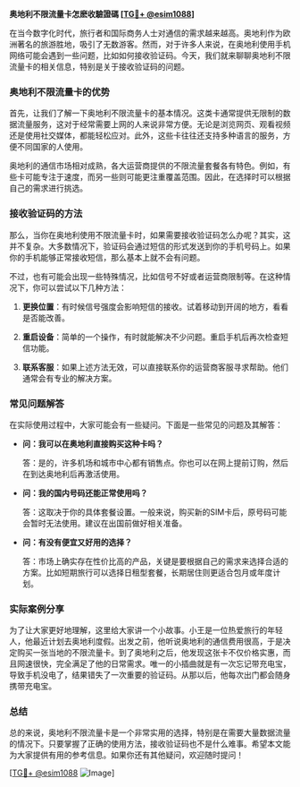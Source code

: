 **奥地利不限流量卡怎麽收驗證碼 [[TG💪+ @esim1088](https://t.me/s/esim1088)]**

在当今数字化时代，旅行者和国际商务人士对通信的需求越来越高。奥地利作为欧洲著名的旅游胜地，吸引了无数游客。然而，对于许多人来说，在奥地利使用手机网络可能会遇到一些问题，比如如何接收验证码。今天，我们就来聊聊奥地利不限流量卡的相关信息，特别是关于接收验证码的问题。

### 奥地利不限流量卡的优势

首先，让我们了解一下奥地利不限流量卡的基本情况。这类卡通常提供无限制的数据流量服务，这对于经常需要上网的人来说非常方便。无论是浏览网页、观看视频还是使用社交媒体，都能轻松应对。此外，这些卡往往还支持多种语言的服务，方便不同国家的人使用。

奥地利的通信市场相对成熟，各大运营商提供的不限流量套餐各有特色。例如，有些卡可能专注于速度，而另一些则可能更注重覆盖范围。因此，在选择时可以根据自己的需求进行挑选。

### 接收验证码的方法

那么，当你在奥地利使用不限流量卡时，如果需要接收验证码怎么办呢？其实，这并不复杂。大多数情况下，验证码会通过短信的形式发送到你的手机号码上。如果你的手机能够正常接收短信，那么基本上就不会有问题。

不过，也有可能会出现一些特殊情况，比如信号不好或者运营商限制等。在这种情况下，你可以尝试以下几种方法：

1. **更换位置**：有时候信号强度会影响短信的接收。试着移动到开阔的地方，看看是否能改善。
   
2. **重启设备**：简单的一个操作，有时就能解决不少问题。重启手机后再次检查短信功能。

3. **联系客服**：如果上述方法无效，可以直接联系你的运营商客服寻求帮助。他们通常会有专业的解决方案。

### 常见问题解答

在实际使用过程中，大家可能会有一些疑问。下面是一些常见的问题及其解答：

- **问：我可以在奥地利直接购买这种卡吗？**
  
  答：是的，许多机场和城市中心都有销售点。你也可以在网上提前订购，然后在到达奥地利后再激活使用。

- **问：我的国内号码还能正常使用吗？**

  答：这取决于你的具体套餐设置。一般来说，购买新的SIM卡后，原号码可能会暂时无法使用。建议在出国前做好相关准备。

- **问：有没有便宜又好用的选择？**

  答：市场上确实存在性价比高的产品，关键是要根据自己的需求来选择合适的方案。比如短期旅行可以选择日租型套餐，长期居住则更适合包月或年度计划。

### 实际案例分享

为了让大家更好地理解，这里给大家讲一个小故事。小王是一位热爱旅行的年轻人，他最近计划去奥地利度假。出发之前，他听说奥地利的通信费用很高，于是决定购买一张当地的不限流量卡。到了奥地利之后，他发现这张卡不仅价格实惠，而且网速很快，完全满足了他的日常需求。唯一的小插曲就是有一次忘记带充电宝，导致手机没电了，结果错失了一次重要的验证码。从那以后，他每次出门都会随身携带充电宝。

### 总结

总的来说，奥地利不限流量卡是一个非常实用的选择，特别是在需要大量数据流量的情况下。只要掌握了正确的使用方法，接收验证码也不是什么难事。希望本文能为大家提供有用的参考信息。如果你还有其他疑问，欢迎随时提问！

[[TG💪+ @esim1088](https://t.me/s/esim1088) ![Image](https://i.postimg.cc/4NQfJmqS/Snipaste-2025-05-13-00-14-12.png)]